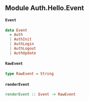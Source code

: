 ## Module Auth.Hello.Event

#### `Event`

``` purescript
data Event
  = Auth
  | AuthInit
  | AuthLogin
  | AuthLogout
  | AuthUpdate
```

#### `RawEvent`

``` purescript
type RawEvent = String
```

#### `renderEvent`

``` purescript
renderEvent :: Event -> RawEvent
```


